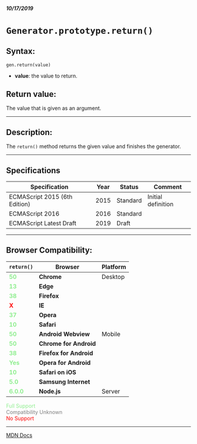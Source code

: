##### 10/17/2019
# `Generator.prototype.return()`

## Syntax:
`gen.return(value)`

* **value**: the value to return. 

## Return value:
The value that is given as an argument.

---

## Description:
The `return()` method returns the given value and finishes the generator.

---

## Specifications
| Specification | Year | Status | Comment |
|---|---|---|---|
| ECMAScript 2015 (6th Edition) | 2015 | Standard | Initial definition |
| ECMAScript 2016 | 2016 | Standard |  |
| ECMAScript Latest Draft | 2019 | Draft |  |

---

## Browser Compatibility:
| `return()` | Browser | Platform |
|---|---|---|
| <span style="color: lightgreen">**50**</span> | **Chrome** | Desktop | 
| <span style="color: lightgreen">**13**</span> | **Edge** || 
| <span style="color: lightgreen">**38**</span> | **Firefox** || 
| <span style="color: red">**X**</span> | **IE** || 
| <span style="color: lightgreen">**37**</span> | **Opera** || 
| <span style="color: lightgreen">**10**</span> | **Safari** || 
| <span style="color: lightgreen">**50**</span> | **Android Webview** | Mobile | 
| <span style="color: lightgreen">**50**</span> | **Chrome for Android** || 
| <span style="color: lightgreen">**38**</span> | **Firefox for Android** || 
| <span style="color: lightgreen">**Yes**</span> | **Opera for Android** || 
| <span style="color: lightgreen">**10**</span> | **Safari on iOS** || 
| <span style="color: lightgreen">**5.0**</span> | **Samsung Internet** || 
| <span style="color: lightgreen">**6.0.0**</span> | **Node.js** | Server | 

<span style="color: lightgreen">Full Support</span>  
<span style="color: grey">Compatibility Unknown</span>  
<span style="color: red">No Support</span>

---

[MDN Docs](https://developer.mozilla.org/en-US/docs/Web/JavaScript/Reference/Global_Objects/Generator/return)